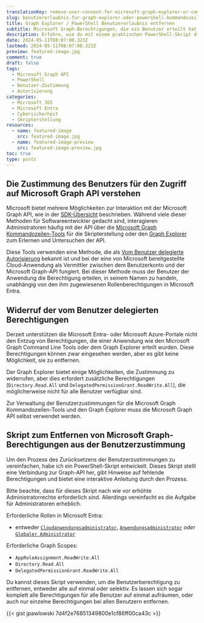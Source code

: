 ```yaml
---
translationKey: remove-user-consent-for-microsoft-graph-explorer-or-command-line-tools
slug: benutzererlaubnis-fur-graph-explorer-oder-powershell-kommandozeilen-tools-entfernen
title: Graph Explorer / PowerShell Benutzererlaubnis entfernen
subtitle: Microsoft Graph-Berechtigungen, die ein Benutzer erteilt hat, werden nicht berücksichtigt
description: Erfahre, wie du mit einem praktischen PowerShell-Skript die Benutzerzustimmung für Microsoft Graph API-Zugriffsrechte verwalten kannst.
date: 2024-05-11T08:07:00.323Z
lastmod: 2024-05-11T08:07:00.323Z
preview: featured-image.jpg
comment: true
draft: false
tags:
  - Microsoft Graph API
  - PowerShell
  - Benutzer-Zustimmung
  - Autorisierung
categories:
  - Microsoft 365
  - Microsoft Entra
  - Cybersicherheit
  - Skripterstellung
resources:
  - name: featured-image
    src: featured-image.jpg
  - name: featured-image-preview
    src: featured-image-preview.jpg
toc: true
type: posts
---
```


## Die Zustimmung des Benutzers für den Zugriff auf Microsoft Graph API verstehen

Microsoft bietet mehrere Möglichkeiten zur Interaktion mit der Microsoft Graph API, wie in der [SDK-Übersicht](https://learn.microsoft.com/de-de/graph/sdks/sdks-overview) beschrieben. Während viele dieser Methoden für Softwareentwickler gedacht sind, interagieren Administratoren häufig mit der API über die [Microsoft Graph Kommandozeilen-Tools](https://learn.microsoft.com/de-de/powershell/microsoftgraph/overview) für die Skripterstellung oder den [Graph Explorer](https://developer.microsoft.com/de-de/graph/graph-explorer) zum Erlernen und Untersuchen der API.

Diese Tools verwenden eine Methode, die als [Vom Benutzer delegierte Autorisierung](https://learn.microsoft.com/de-de/graph/security-authorization) bekannt ist und bei der eine von Microsoft bereitgestellte Cloud-Anwendung als Vermittler zwischen dem Benutzerkonto und der Microsoft Graph-API fungiert. Bei dieser Methode muss der Benutzer der Anwendung die Berechtigung erteilen, in seinem Namen zu handeln, unabhängig von den ihm zugewiesenen Rollenberechtigungen in Microsoft Entra.

## Widerruf der vom Benutzer delegierten Berechtigungen

Derzeit unterstützen die Microsoft Entra- oder Microsoft Azure-Portale nicht den Entzug von Berechtigungen, die einer Anwendung wie den Microsoft Graph Command Line Tools oder dem Graph Explorer erteilt wurden. Diese Berechtigungen können zwar eingesehen werden, aber es gibt keine Möglichkeit, sie zu entfernen.

Der Graph Explorer bietet einige Möglichkeiten, die Zustimmung zu widerrufen, aber dies erfordert zusätzliche Berechtigungen (`Directory.Read.All` und `DelegatedPermissionGrant.ReadWrite.All`), die möglicherweise nicht für alle Benutzer verfügbar sind.

Zur Verwaltung der Benutzerzustimmungen für die Microsoft Graph Kommandozeilen-Tools und den Graph Explorer muss die Microsoft Graph API selbst verwendet werden.

## Skript zum Entfernen von Microsoft Graph-Berechtigungen aus der Benutzerzustimmung

Um den Prozess des Zurücksetzens der Benutzerzustimmungen zu vereinfachen, habe ich ein PowerShell-Skript entwickelt. Dieses Skript stellt eine Verbindung zur Graph-API her, gibt Hinweise auf fehlende Berechtigungen und bietet eine interaktive Anleitung durch den Prozess.

Bitte beachte, dass für dieses Skript nach wie vor erhöhte Administratorrechte erforderlich sind. Allerdings vereinfacht es die Aufgabe für Administratoren erheblich.

Erforderliche Rollen in Microsoft Entra:

- entweder [`Cloudanwendungsadministrator`](https://learn.microsoft.com/de-de/entra/identity/role-based-access-control/permissions-reference#cloud-application-administrator), [`Anwendungsadministrator`](https://learn.microsoft.com/de-de/entra/identity/role-based-access-control/permissions-reference#application-administrator) *oder* [`Globaler Administrator`](https://learn.microsoft.com/de-de/entra/identity/role-based-access-control/permissions-reference#global-administrator)

Erforderliche Graph Scopes:

- `AppRoleAssignment.ReadWrite.All`
- `Directory.Read.All`
- `DelegatedPermissionGrant.ReadWrite.All`

Du kannst dieses Skript verwenden, um die Benutzerberechtigung zu entfernen, entweder alle auf einmal oder selektiv. Es lassen sich sogar komplett alle Berechtigungen für alle Benutzer auf einmal aufräumen, oder auch nur einzelne Berechtigungen bei allen Benutzern entfernen.

{{< gist jpawlowski 7d4f2e76851349800e1cf86ff00ca43c >}}

